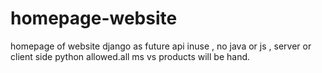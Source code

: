# homepage-website
homepage of website django as future api inuse , no java or js , server or client side python allowed.all ms vs products will be hand.

